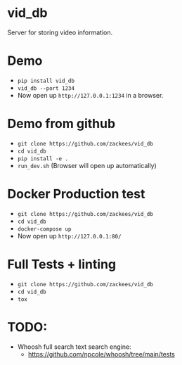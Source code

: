 # vid_db

Server for storing video information.

# Demo

  * `pip install vid_db`
  * `vid_db --port 1234`
  * Now open up `http://127.0.0.1:1234` in a browser.

# Demo from github

  * `git clone https://github.com/zackees/vid_db`
  * `cd vid_db`
  * `pip install -e .`
  * `run_dev.sh` (Browser will open up automatically)

# Docker Production test

  * `git clone https://github.com/zackees/vid_db`
  * `cd vid_db`
  * `docker-compose up`
  * Now open up `http://127.0.0.1:80/`

# Full Tests + linting

  * `git clone https://github.com/zackees/vid_db`
  * `cd vid_db`
  * `tox`

# TODO:

  * Whoosh full search text search engine:
    * https://github.com/npcole/whoosh/tree/main/tests
